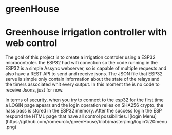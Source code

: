 # greenHouse
<h1>Greenhouse irrigation controller with web control</h1>
<p></p>
The goal of this project is to create a irrigation controler using a ESP32 microcontroler.
the ESP32 had wifi conection so the code running in the ESP32 is a simple Assync webserver, so is capable of multiple requests and also have a REST API to send and receive jsons.
The JSON file that ESP32 serve is simple only contain information about the state of the relays and the timers associated whit every output.
In this moment the is no code to receive Jsons, just for now.
<p></p>
In terms of security, when you try to connect to the esp32 for the first time a LOGIN page apears and the login operation relies on SHA256 crypto. the hass pass is stored in the ESP32 memory. After the success login the ESP respond the HTML page that have all control possibilities.
![login Menu](https://github.com/romeurolo/greenHouse/blob/master/img/login%20menu.png)



